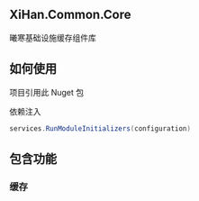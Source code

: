 ﻿## XiHan.Common.Core

曦寒基础设施缓存组件库

## 如何使用

项目引用此 Nuget 包

依赖注入

```csharp
services.RunModuleInitializers(configuration)
```

## 包含功能

### 缓存